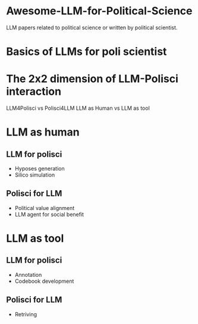 # Awesome-LLM-for-Political-Science
LLM papers related to political science or written by political scientist.

# Basics of LLMs for poli scientist

# The 2x2 dimension of LLM-Polisci interaction
LLM4Polisci vs Polisci4LLM
LLM as Human vs LLM as tool

# LLM as human
## LLM for polisci
- Hyposes generation
- Silico simulation
## Polisci for LLM
- Political value alignment
- LLM agent for social benefit

# LLM as tool
## LLM for polisci
- Annotation
- Codebook development
## Polisci for LLM
- Retriving

